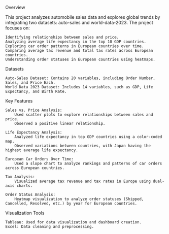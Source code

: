 Overview

This project analyzes automobile sales data and explores global trends by integrating two datasets: auto-sales and world-data-2023. The project focuses on:

    Identifying relationships between sales and price.
    Analyzing average life expectancy in the top 10 GDP countries.
    Exploring car order patterns in European countries over time.
    Comparing average tax revenue and total tax rates across European countries.
    Understanding order statuses in European countries using heatmaps.

Datasets

    Auto-Sales Dataset: Contains 20 variables, including Order Number, Sales, and Price Each.
    World Data 2023 Dataset: Includes 14 variables, such as GDP, Life Expectancy, and Birth Rate.

Key Features

    Sales vs. Price Analysis:
        Used scatter plots to explore relationships between sales and price.
        Observed a positive linear relationship.

    Life Expectancy Analysis:
        Analyzed life expectancy in top GDP countries using a color-coded map.
        Observed variations between countries, with Japan having the highest average life expectancy.

    European Car Orders Over Time:
        Used a slope chart to analyze rankings and patterns of car orders across European countries.

    Tax Analysis:
        Visualized average tax revenue and tax rates in Europe using dual-axis charts.

    Order Status Analysis:
        Heatmap visualization to analyze order statuses (Shipped, Cancelled, Resolved, etc.) by year for European countries.

Visualization Tools

    Tableau: Used for data visualization and dashboard creation.
    Excel: Data cleaning and preprocessing.
